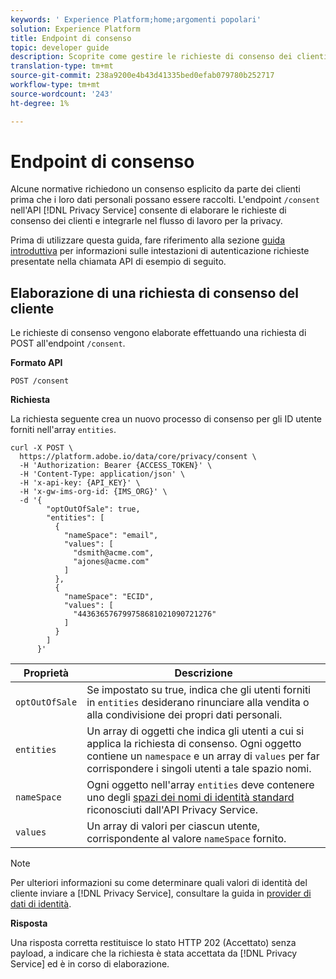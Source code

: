 ```yaml
---
keywords: ' Experience Platform;home;argomenti popolari'
solution: Experience Platform
title: Endpoint di consenso
topic: developer guide
description: Scoprite come gestire le richieste di consenso dei clienti per  applicazioni di Experience Cloud utilizzando l'API Privacy Service.
translation-type: tm+mt
source-git-commit: 238a9200e4b43d41335bed0efab079780b252717
workflow-type: tm+mt
source-wordcount: '243'
ht-degree: 1%

---
```



# Endpoint di consenso

Alcune normative richiedono un consenso esplicito da parte dei clienti prima che i loro dati personali possano essere raccolti. L&#39;endpoint `/consent` nell&#39;API [!DNL Privacy Service] consente di elaborare le richieste di consenso dei clienti e integrarle nel flusso di lavoro per la privacy.

Prima di utilizzare questa guida, fare riferimento alla sezione [guida introduttiva](./getting-started.md) per informazioni sulle intestazioni di autenticazione richieste presentate nella chiamata API di esempio di seguito.

## Elaborazione di una richiesta di consenso del cliente

Le richieste di consenso vengono elaborate effettuando una richiesta di POST all&#39;endpoint `/consent`.

**Formato API**

```http
POST /consent
```

**Richiesta**

La richiesta seguente crea un nuovo processo di consenso per gli ID utente forniti nell&#39;array `entities`.

```shell
curl -X POST \
  https://platform.adobe.io/data/core/privacy/consent \
  -H 'Authorization: Bearer {ACCESS_TOKEN}' \
  -H 'Content-Type: application/json' \
  -H 'x-api-key: {API_KEY}' \
  -H 'x-gw-ims-org-id: {IMS_ORG}' \
  -d '{
        "optOutOfSale": true,
        "entities": [
          {
            "nameSpace": "email",
            "values": [
              "dsmith@acme.com",
              "ajones@acme.com"
            ]
          },
          {
            "nameSpace": "ECID",
            "values": [
              "443636576799758681021090721276"
            ]
          }
        ]
      }'
```

| Proprietà | Descrizione |
| --- | --- |
| `optOutOfSale` | Se impostato su true, indica che gli utenti forniti in `entities` desiderano rinunciare alla vendita o alla condivisione dei propri dati personali. |
| `entities` | Un array di oggetti che indica gli utenti a cui si applica la richiesta di consenso. Ogni oggetto contiene un `namespace` e un array di `values` per far corrispondere i singoli utenti a tale spazio nomi. |
| `nameSpace` | Ogni oggetto nell&#39;array `entities` deve contenere uno degli [spazi dei nomi di identità standard](./appendix.md#standard-namespaces) riconosciuti dall&#39;API Privacy Service. |
| `values` | Un array di valori per ciascun utente, corrispondente al valore `nameSpace` fornito. |

>[!NOTE]
>
>Per ulteriori informazioni su come determinare quali valori di identità del cliente inviare a [!DNL Privacy Service], consultare la guida in [provider di dati di identità](../identity-data.md).

**Risposta**

Una risposta corretta restituisce lo stato HTTP 202 (Accettato) senza payload, a indicare che la richiesta è stata accettata da [!DNL Privacy Service] ed è in corso di elaborazione.